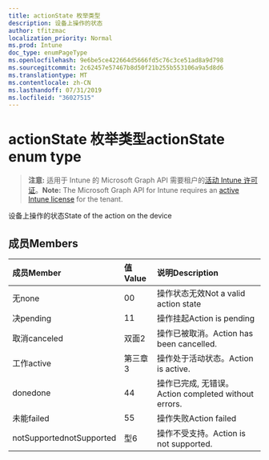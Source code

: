 ```yaml
---
title: actionState 枚举类型
description: 设备上操作的状态
author: tfitzmac
localization_priority: Normal
ms.prod: Intune
doc_type: enumPageType
ms.openlocfilehash: 9e6be5ce422664d5666fd5c76c3ce51ad8a9d798
ms.sourcegitcommit: 2c62457e57467b8d50f21b255b553106a9a5d8d6
ms.translationtype: MT
ms.contentlocale: zh-CN
ms.lasthandoff: 07/31/2019
ms.locfileid: "36027515"
---
```

# <a name="actionstate-enum-type"></a><span data-ttu-id="a7e83-103">actionState 枚举类型</span><span class="sxs-lookup"><span data-stu-id="a7e83-103">actionState enum type</span></span>

> <span data-ttu-id="a7e83-104">**注意:** 适用于 Intune 的 Microsoft Graph API 需要租户的[活动 Intune 许可证](https://go.microsoft.com/fwlink/?linkid=839381)。</span><span class="sxs-lookup"><span data-stu-id="a7e83-104">**Note:** The Microsoft Graph API for Intune requires an [active Intune license](https://go.microsoft.com/fwlink/?linkid=839381) for the tenant.</span></span>

<span data-ttu-id="a7e83-105">设备上操作的状态</span><span class="sxs-lookup"><span data-stu-id="a7e83-105">State of the action on the device</span></span>

## <a name="members"></a><span data-ttu-id="a7e83-106">成员</span><span class="sxs-lookup"><span data-stu-id="a7e83-106">Members</span></span>
|<span data-ttu-id="a7e83-107">成员</span><span class="sxs-lookup"><span data-stu-id="a7e83-107">Member</span></span>|<span data-ttu-id="a7e83-108">值</span><span class="sxs-lookup"><span data-stu-id="a7e83-108">Value</span></span>|<span data-ttu-id="a7e83-109">说明</span><span class="sxs-lookup"><span data-stu-id="a7e83-109">Description</span></span>|
|:---|:---|:---|
|<span data-ttu-id="a7e83-110">无</span><span class="sxs-lookup"><span data-stu-id="a7e83-110">none</span></span>|<span data-ttu-id="a7e83-111">0</span><span class="sxs-lookup"><span data-stu-id="a7e83-111">0</span></span>|<span data-ttu-id="a7e83-112">操作状态无效</span><span class="sxs-lookup"><span data-stu-id="a7e83-112">Not a valid action state</span></span>|
|<span data-ttu-id="a7e83-113">决</span><span class="sxs-lookup"><span data-stu-id="a7e83-113">pending</span></span>|<span data-ttu-id="a7e83-114">1</span><span class="sxs-lookup"><span data-stu-id="a7e83-114">1</span></span>|<span data-ttu-id="a7e83-115">操作挂起</span><span class="sxs-lookup"><span data-stu-id="a7e83-115">Action is pending</span></span>|
|<span data-ttu-id="a7e83-116">取消</span><span class="sxs-lookup"><span data-stu-id="a7e83-116">canceled</span></span>|<span data-ttu-id="a7e83-117">双面</span><span class="sxs-lookup"><span data-stu-id="a7e83-117">2</span></span>|<span data-ttu-id="a7e83-118">操作已被取消。</span><span class="sxs-lookup"><span data-stu-id="a7e83-118">Action has been cancelled.</span></span>|
|<span data-ttu-id="a7e83-119">工作</span><span class="sxs-lookup"><span data-stu-id="a7e83-119">active</span></span>|<span data-ttu-id="a7e83-120">第三章</span><span class="sxs-lookup"><span data-stu-id="a7e83-120">3</span></span>|<span data-ttu-id="a7e83-121">操作处于活动状态。</span><span class="sxs-lookup"><span data-stu-id="a7e83-121">Action is active.</span></span>|
|<span data-ttu-id="a7e83-122">done</span><span class="sxs-lookup"><span data-stu-id="a7e83-122">done</span></span>|<span data-ttu-id="a7e83-123">4</span><span class="sxs-lookup"><span data-stu-id="a7e83-123">4</span></span>|<span data-ttu-id="a7e83-124">操作已完成, 无错误。</span><span class="sxs-lookup"><span data-stu-id="a7e83-124">Action completed without errors.</span></span>|
|<span data-ttu-id="a7e83-125">未能</span><span class="sxs-lookup"><span data-stu-id="a7e83-125">failed</span></span>|<span data-ttu-id="a7e83-126">5</span><span class="sxs-lookup"><span data-stu-id="a7e83-126">5</span></span>|<span data-ttu-id="a7e83-127">操作失败</span><span class="sxs-lookup"><span data-stu-id="a7e83-127">Action failed</span></span>|
|<span data-ttu-id="a7e83-128">notSupported</span><span class="sxs-lookup"><span data-stu-id="a7e83-128">notSupported</span></span>|<span data-ttu-id="a7e83-129">型</span><span class="sxs-lookup"><span data-stu-id="a7e83-129">6</span></span>|<span data-ttu-id="a7e83-130">操作不受支持。</span><span class="sxs-lookup"><span data-stu-id="a7e83-130">Action is not supported.</span></span>|




